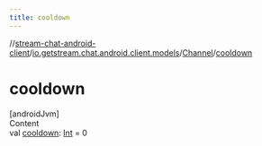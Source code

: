```yaml
---
title: cooldown
---
```

//[stream-chat-android-client](../../../index.md)/[io.getstream.chat.android.client.models](../index.md)/[Channel](index.md)/[cooldown](cooldown.md)



# cooldown  
[androidJvm]  
Content  
val [cooldown](cooldown.md): [Int](https://kotlinlang.org/api/latest/jvm/stdlib/kotlin/-int/index.html) = 0  



